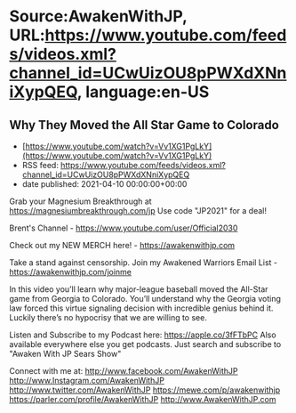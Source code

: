 # Source:AwakenWithJP, URL:https://www.youtube.com/feeds/videos.xml?channel_id=UCwUizOU8pPWXdXNniXypQEQ, language:en-US

## Why They Moved the All Star Game to Colorado
 - [https://www.youtube.com/watch?v=Vv1XG1PgLkY](https://www.youtube.com/watch?v=Vv1XG1PgLkY)
 - RSS feed: https://www.youtube.com/feeds/videos.xml?channel_id=UCwUizOU8pPWXdXNniXypQEQ
 - date published: 2021-04-10 00:00:00+00:00

Grab your Magnesium Breakthrough at https://magnesiumbreakthrough.com/jp
Use code "JP2021" for a deal!

Brent's Channel - https://www.youtube.com/user/Official2030

Check out my NEW MERCH here! - https://awakenwithjp.com

Take a stand against censorship. Join my Awakened Warriors Email List - https://awakenwithjp.com/joinme

In this video you’ll learn why major-league baseball moved the All-Star game from Georgia to Colorado. You’ll understand why the Georgia voting law forced this virtue signaling decision with incredible genius behind it. Luckily there’s no hypocrisy that we are willing to see.

Listen and Subscribe to my Podcast here: 
https://apple.co/3fFTbPC
Also available everywhere else you get podcasts. Just search and subscribe to "Awaken With JP Sears Show"

Connect with me at: 
http://www.facebook.com/AwakenWithJP
http://www.Instagram.com/AwakenWithJP
http://www.twitter.com/AwakenWithJP
https://mewe.com/p/awakenwithjp
https://parler.com/profile/AwakenWithJP
http://www.AwakenWithJP.com

